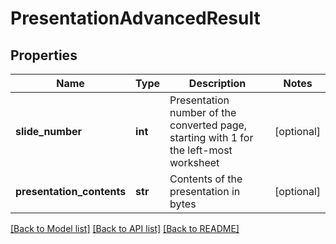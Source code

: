 # PresentationAdvancedResult

## Properties
Name | Type | Description | Notes
------------ | ------------- | ------------- | -------------
**slide_number** | **int** | Presentation number of the converted page, starting with 1 for the left-most worksheet | [optional] 
**presentation_contents** | **str** | Contents of the presentation in bytes | [optional] 

[[Back to Model list]](../README.md#documentation-for-models) [[Back to API list]](../README.md#documentation-for-api-endpoints) [[Back to README]](../README.md)



